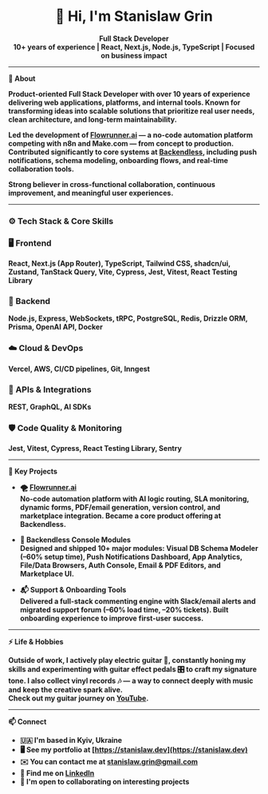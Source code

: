 <h1 align="center">👋 Hi, I'm Stanislaw Grin</h1>

<p align="center">
  <strong>Full Stack Developer<br/>
  10+ years of experience | React, Next.js, Node.js, TypeScript | Focused on business impact
</p>

---

🧠 **About**

Product-oriented Full Stack Developer with over 10 years of experience delivering web applications, platforms, and internal tools. Known for transforming ideas into scalable solutions that prioritize real user needs, clean architecture, and long-term maintainability.

Led the development of [Flowrunner.ai](https://flowrunner.ai) — a no-code automation platform competing with n8n and Make.com — from concept to production. Contributed significantly to core systems at [Backendless](https://backendless.com), including push notifications, schema modeling, onboarding flows, and real-time collaboration tools.

Strong believer in cross-functional collaboration, continuous improvement, and meaningful user experiences.

---

### ⚙️ Tech Stack & Core Skills

### 🖥️ Frontend  
React, Next.js (App Router), TypeScript, Tailwind CSS, shadcn/ui, Zustand, TanStack Query, Vite, Cypress, Jest, Vitest, React Testing Library

### 🧠 Backend  
Node.js, Express, WebSockets, tRPC, PostgreSQL, Redis, Drizzle ORM, Prisma, OpenAI API, Docker

### ☁️ Cloud & DevOps  
Vercel, AWS, CI/CD pipelines, Git, Inngest

### 🔗 APIs & Integrations  
REST, GraphQL, AI SDKs

### 🛡️ Code Quality & Monitoring  
Jest, Vitest, Cypress, React Testing Library, Sentry

---

🚀 **Key Projects**

- **🌪️ [Flowrunner.ai](https://flowrunner.ai)**  
  No-code automation platform with AI logic routing, SLA monitoring, dynamic forms, PDF/email generation, version control, and marketplace integration. Became a core product offering at Backendless.

- **🧰 Backendless Console Modules**  
  Designed and shipped 10+ major modules: Visual DB Schema Modeler (–60% setup time), Push Notifications Dashboard, App Analytics, File/Data Browsers, Auth Console, Email & PDF Editors, and Marketplace UI.

- **📬 Support & Onboarding Tools**  
  Delivered a full-stack commenting engine with Slack/email alerts and migrated support forum (–60% load time, –20% tickets). Built onboarding experience to improve first-user success.

---

⚡️ **Life & Hobbies**

Outside of work, I actively play electric guitar 🎸, constantly honing my skills and experimenting with guitar effect pedals 🎛️ to craft my signature tone. I also collect vinyl records 🎶 — a way to connect deeply with music and keep the creative spark alive.  
Check out my guitar journey on [YouTube](https://www.youtube.com/@stanislaw_grin).

---

📫 **Connect**

* 🇺🇦  I'm based in Kyiv, Ukraine
* 🖥️  See my portfolio at [https://stanislaw.dev](https://stanislaw.dev)
* ✉️  You can contact me at [stanislaw.grin@gmail.com](mailto:stanislaw.grin@gmail.com)
* 📝  Find me on [LinkedIn](https://www.linkedin.com/in/stanislawgrin/)
* 🤝  I'm open to collaborating on interesting projects
